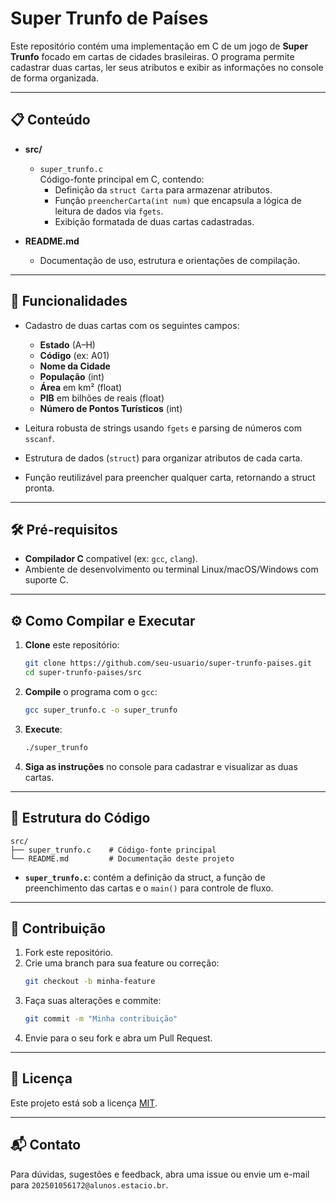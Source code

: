 # Super Trunfo de Países

Este repositório contém uma implementação em C de um jogo de **Super Trunfo** focado em cartas de cidades brasileiras. O programa permite cadastrar duas cartas, ler seus atributos e exibir as informações no console de forma organizada.

---

## 📋 Conteúdo

- **src/**
  - `super_trunfo.c`  
    Código-fonte principal em C, contendo:
    - Definição da `struct Carta` para armazenar atributos.
    - Função `preencherCarta(int num)` que encapsula a lógica de leitura de dados via `fgets`.
    - Exibição formatada de duas cartas cadastradas.

- **README.md**
  - Documentação de uso, estrutura e orientações de compilação.

---

## 🚀 Funcionalidades

- Cadastro de duas cartas com os seguintes campos:
  - **Estado** (A–H)
  - **Código** (ex: A01)
  - **Nome da Cidade**
  - **População** (int)
  - **Área** em km² (float)
  - **PIB** em bilhões de reais (float)
  - **Número de Pontos Turísticos** (int)

- Leitura robusta de strings usando `fgets` e parsing de números com `sscanf`.
- Estrutura de dados (`struct`) para organizar atributos de cada carta.
- Função reutilizável para preencher qualquer carta, retornando a struct pronta.

---

## 🛠️ Pré-requisitos

- **Compilador C** compatível (ex: `gcc`, `clang`).
- Ambiente de desenvolvimento ou terminal Linux/macOS/Windows com suporte C.

---

## ⚙️ Como Compilar e Executar

1. **Clone** este repositório:
   ```bash
   git clone https://github.com/seu-usuario/super-trunfo-paises.git
   cd super-trunfo-paises/src
   ```

2. **Compile** o programa com o `gcc`:
   ```bash
   gcc super_trunfo.c -o super_trunfo
   ```

3. **Execute**:
   ```bash
   ./super_trunfo
   ```

4. **Siga as instruções** no console para cadastrar e visualizar as duas cartas.

---

## 🧩 Estrutura do Código

```plaintext
src/
├── super_trunfo.c    # Código-fonte principal
└── README.md         # Documentação deste projeto
```

- **`super_trunfo.c`**: contém a definição da struct, a função de preenchimento das cartas e o `main()` para controle de fluxo.

---

## 🤝 Contribuição

1. Fork este repositório.
2. Crie uma branch para sua feature ou correção:  
   ```bash
   git checkout -b minha-feature
   ```
3. Faça suas alterações e commite:
   ```bash
   git commit -m "Minha contribuição"
   ```
4. Envie para o seu fork e abra um Pull Request.

---

## 📄 Licença

Este projeto está sob a licença [MIT](LICENSE).

---

## 📬 Contato

Para dúvidas, sugestões e feedback, abra uma issue ou envie um e-mail para `202501056172@alunos.estacio.br`.

